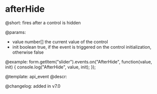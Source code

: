 afterHide
=============

@short: fires after a control is hidden
 

@params:
- value     number[]     the current value of the control
- init      boolean     true, if the event is triggered on the control initialization, otherwise false


@example:
form.getItem("slider").events.on("AfterHide", function(value, init) {
    console.log("AfterHide", value, init);
});


@template: api_event
@descr:

@changelog: added in v7.0
